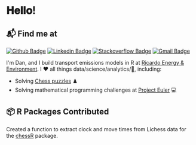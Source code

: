 # 𝐇𝐞𝐥𝐥𝐨!

## 📬 Find me at

[![Github Badge](http://img.shields.io/badge/-Github-black?style=flat-square&logo=github&link=https://github.com/dibbles21/)](https://github.com/dibbles21/) 
[![Linkedin Badge](https://img.shields.io/badge/-LinkedIn-blue?style=flat-square&logo=Linkedin&logoColor=white&link=https://www.linkedin.com/in/danielwakeling/)](https://www.linkedin.com/in/danielwakeling)
[![Stackoverflow Badge](https://img.shields.io/badge/-Stack%20overflow-FE7A16?style=flat-square&logo=stack-overflow&logoColor=white&link=https://stackoverflow.com/users/6710447/dan-wakeling)](https://stackoverflow.com/users/6710447/dan-wakeling)
[![Gmail Badge](https://img.shields.io/badge/-Gmail-d14836?style=flat-square&logo=Gmail&logoColor=white&link=mailto:danwakeling7@gmail.com)](mailto:danwakeling7@gmail.com)

I'm Dan, and I build transport emissions models in R at [Ricardo Energy & Environment](https://ee.ricardo.com/). I ❤️ all things data/science/analytics/🐶, including:
* Solving [Chess puzzles](https://www.chess.com/stats/puzzles/lordyleroy) ♟️
* Solving mathematical programming challenges at [Project Euler](https://projecteuler.net/profile/dibbles21.png) 💻

## 📦 R Packages Contributed

Created a function to extract clock and move times from Lichess data for the [chessR](https://github.com/JaseZiv/chessR) package. 
